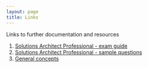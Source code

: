 ```yaml
---
layout: page
title: Links
---
```


Links to further documentation and resources

1. [Solutions Architect Professional - exam guide](https://d1.awsstatic.com/training-and-certification/docs-sa-pro/AWS-Certified-Solutions-Architect-Professional_Exam-Guide.pdf)
1. [Solutions Architect Professional - sample questions](https://d1.awsstatic.com/training-and-certification/docs-sa-pro/AWS-Certified-Solutions-Architect-Professional_Sample-Questions.pdf)
1. [General concepts](https://wa.aws.amazon.com/wat.concepts.wa-concepts.en.html)


